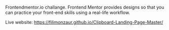 Frontendmentor.io challange.
Frontend Mentor provides designs so that you can practice your front-end skills using a real-life workflow.

Live website: https://filimonzaur.github.io/Clipboard-Landing-Page-Master/
